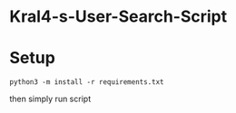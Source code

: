 # Kral4-s-User-Search-Script

# Setup

```python3 -m install -r requirements.txt```

then simply run script
